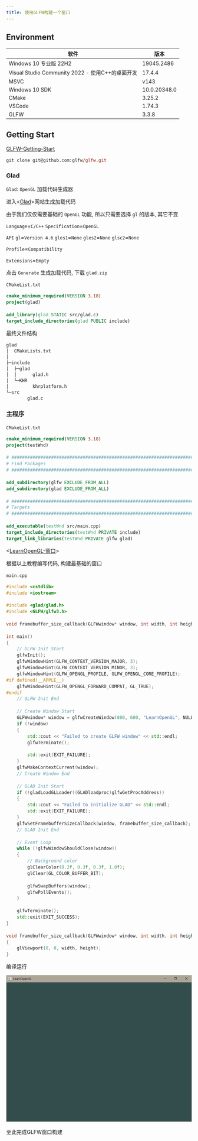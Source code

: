 ```yaml
---
title: 使用GLFW构建一个窗口
---
```


## Environment

| 软件                                             | 版本         |
| ------------------------------------------------ | ------------ |
| Windows 10 专业版 22H2                           | 19045.2486   |
| Visual Studio Community 2022 - 使用C++的桌面开发 | 17.4.4       |
| MSVC                                             | v143         |
| Windows 10 SDK                                   | 10.0.20348.0 |
| CMake                                            | 3.25.2       |
| VSCode                                           | 1.74.3       |
| GLFW                                             | 3.3.8        |

## Getting Start

[GLFW-Getting-Start]

```ps
git clone git@github.com:glfw/glfw.git
```

### Glad

`Glad`: `OpenGL` 加载代码生成器

进入<[Glad]>网站生成加载代码

由于我们仅仅需要基础的 `OpenGL` 功能, 所以只需要选择 `gl` 的版本, 其它不变

`Language`=`C/C++`
`Specification`=`OpenGL`

`API`
`gl`=`Version 4.6`
`gles1`=`None`
`gles2`=`None`
`glsc2`=`None`

`Profile`=`Compatibility`

`Extensions`=`Empty`

点击 `Generate` 生成加载代码, 下载 `glad.zip`

`CMakeList.txt`

```cmake
cmake_minimum_required(VERSION 3.18)
project(glad)

add_library(glad STATIC src/glad.c)
target_include_directories(glad PUBLIC include)
```

最终文件结构

```tree
glad
│  CMakeLists.txt
│
├─include
│  ├─glad
│  │      glad.h
│  └─KHR
│         khrplatform.h
└─src
        glad.c
```

### 主程序

`CMakeList.txt`

```cmake
cmake_minimum_required(VERSION 3.18)
project(testWnd)

# ##############################################################################
# Find Packages
# ##############################################################################

add_subdirectory(glfw EXCLUDE_FROM_ALL)
add_subdirectory(glad EXCLUDE_FROM_ALL)

# ##############################################################################
# Targets
# ##############################################################################

add_executable(testWnd src/main.cpp)
target_include_directories(testWnd PRIVATE include)
target_link_libraries(testWnd PRIVATE glfw glad)
```

<[LearnOpenGL-窗口]>

根据以上教程编写代码, 构建最基础的窗口

`main.cpp`

```cpp
#include <cstdlib>
#include <iostream>

#include <glad/glad.h>
#include <GLFW/glfw3.h>

void framebuffer_size_callback(GLFWwindow* window, int width, int height);

int main()
{
    // GLFW Init Start
    glfwInit();
    glfwWindowHint(GLFW_CONTEXT_VERSION_MAJOR, 3);
    glfwWindowHint(GLFW_CONTEXT_VERSION_MINOR, 3);
    glfwWindowHint(GLFW_OPENGL_PROFILE, GLFW_OPENGL_CORE_PROFILE);
#if defined(__APPLE__)
    glfwWindowHint(GLFW_OPENGL_FORWARD_COMPAT, GL_TRUE);
#endif
    // GLFW Init End

    // Create Window Start
    GLFWwindow* window = glfwCreateWindow(800, 600, "LearnOpenGL", NULL, NULL);
    if (!window)
    {
        std::cout << "Failed to create GLFW window" << std::endl;
        glfwTerminate();

        std::exit(EXIT_FAILURE);
    }
    glfwMakeContextCurrent(window);
    // Create Window End

    // GLAD Init Start
    if (!gladLoadGLLoader((GLADloadproc)glfwGetProcAddress))
    {
        std::cout << "Failed to initialize GLAD" << std::endl;
        std::exit(EXIT_FAILURE);
    }
    glfwSetFramebufferSizeCallback(window, framebuffer_size_callback);
    // GLAD Init End

    // Event Loop
    while (!glfwWindowShouldClose(window))
    {
        // Background color
        glClearColor(0.2f, 0.3f, 0.3f, 1.0f);
        glClear(GL_COLOR_BUFFER_BIT);
        
        glfwSwapBuffers(window);
        glfwPollEvents();
    }

    glfwTerminate();
    std::exit(EXIT_SUCCESS);
}

void framebuffer_size_callback(GLFWwindow* window, int width, int height)
{
    glViewport(0, 0, width, height);
}
```

编译运行

![BasicWindow](/assets/BasicWindow.png)

至此完成GLFW窗口构建

[GLFW-Getting-Start]: https://www.glfw.org/docs/latest/quick.html
[Glad]: https://glad.dav1d.de
[LearnOpenGL-窗口]: https://learnopengl-cn.github.io/01%20Getting%20started/03%20Hello%20Window
